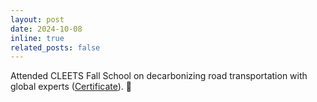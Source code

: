 ```yaml
---
layout: post
date: 2024-10-08
inline: true
related_posts: false
---
```


Attended CLEETS Fall School on decarbonizing road transportation with global experts (<a href="https://drive.google.com/file/d/1cHah5Ee3OIfLggUkGHDztJbgADk056yh/view?usp=sharing">Certificate</a>). 🌱
